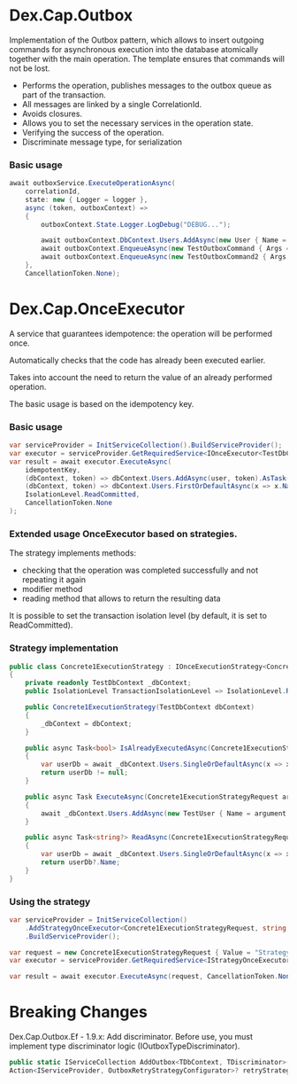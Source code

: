 # Dex.Cap.Outbox

Implementation of the Outbox pattern, which allows to insert outgoing commands for asynchronous execution into the database atomically together with the main operation.
The template ensures that commands will not be lost.

* Performs the operation, publishes messages to the outbox queue as part of the transaction.
* All messages are linked by a single CorrelationId.
* Avoids closures.
* Allows you to set the necessary services in the operation state.
* Verifying the success of the operation.
* Discriminate message type, for serialization

### Basic usage
```csharp
await outboxService.ExecuteOperationAsync(
    correlationId,
    state: new { Logger = logger },
    async (token, outboxContext) =>
    {
        outboxContext.State.Logger.LogDebug("DEBUG...");

        await outboxContext.DbContext.Users.AddAsync(new User { Name = name }, token);
        await outboxContext.EnqueueAsync(new TestOutboxCommand { Args = "Command1" }, token);
        await outboxContext.EnqueueAsync(new TestOutboxCommand2 { Args = "Command2" }, token);
    },
    CancellationToken.None);
```

# Dex.Cap.OnceExecutor

A service that guarantees idempotence: the operation will be performed once.

Automatically checks that the code has already been executed earlier.

Takes into account the need to return the value of an already performed operation.

The basic usage is based on the idempotency key.

### Basic usage
```csharp
var serviceProvider = InitServiceCollection().BuildServiceProvider();
var executor = serviceProvider.GetRequiredService<IOnceExecutor<TestDbContext>>();
var result = await executor.ExecuteAsync(
    idempotentKey,
    (dbContext, token) => dbContext.Users.AddAsync(user, token).AsTask(),
    (dbContext, token) => dbContext.Users.FirstOrDefaultAsync(x => x.Name == "Name", token),
    IsolationLevel.ReadCommitted,
    CancellationToken.None
);
```

### Extended usage OnceExecutor based on strategies.

The strategy implements methods:
* checking that the operation was completed successfully and not repeating it again
* modifier method
* reading method that allows to return the resulting data

It is possible to set the transaction isolation level (by default, it is set to ReadCommitted).

### Strategy implementation
```csharp
public class Concrete1ExecutionStrategy : IOnceExecutionStrategy<Concrete1ExecutionStrategyRequest, string>
{
    private readonly TestDbContext _dbContext;
    public IsolationLevel TransactionIsolationLevel => IsolationLevel.RepeatableRead;

    public Concrete1ExecutionStrategy(TestDbContext dbContext)
    {
        _dbContext = dbContext;
    }

    public async Task<bool> IsAlreadyExecutedAsync(Concrete1ExecutionStrategyRequest argument, CancellationToken cancellationToken)
    {
        var userDb = await _dbContext.Users.SingleOrDefaultAsync(x => x.Name == argument.Value, cancellationToken);
        return userDb != null;
    }

    public async Task ExecuteAsync(Concrete1ExecutionStrategyRequest argument, CancellationToken cancellationToken)
    {
        await _dbContext.Users.AddAsync(new TestUser { Name = argument.Value, Years = 18 }, cancellationToken);
    }

    public async Task<string?> ReadAsync(Concrete1ExecutionStrategyRequest argument, CancellationToken cancellationToken)
    {
        var userDb = await _dbContext.Users.SingleOrDefaultAsync(x => x.Name == argument.Value, cancellationToken);
        return userDb?.Name;
    }
}
```

### Using the strategy
```csharp
var serviceProvider = InitServiceCollection()
    .AddStrategyOnceExecutor<Concrete1ExecutionStrategyRequest, string, Concrete1ExecutionStrategy, TestDbContext>()
    .BuildServiceProvider();

var request = new Concrete1ExecutionStrategyRequest { Value = "StrategyOnceExecuteTest1" };
var executor = serviceProvider.GetRequiredService<IStrategyOnceExecutor<Concrete1ExecutionStrategyRequest, string>>();

var result = await executor.ExecuteAsync(request, CancellationToken.None);
```

# Breaking Changes
Dex.Cap.Outbox.Ef - 1.9.x: Add discriminator. Before use, you must implement type discriminator logic (IOutboxTypeDiscriminator).  
```csharp
public static IServiceCollection AddOutbox<TDbContext, TDiscriminator>(this IServiceCollection serviceProvider,
Action<IServiceProvider, OutboxRetryStrategyConfigurator>? retryStrategyImplementation = null)
```